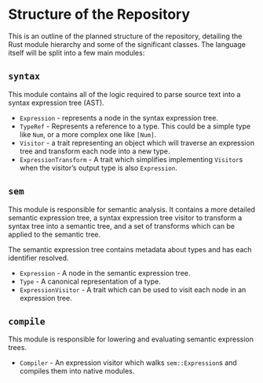 # Structure of the Repository

This is an outline of the planned structure of the repository, detailing the Rust module hierarchy and some of the significant classes. The language itself will be split into a few main modules:

## `syntax`

This module contains all of the logic required to parse source text into a syntax expression tree (AST).

* `Expression` - represents a node in the syntax expression tree.
* `TypeRef` - Represents a reference to a type. This could be a simple type like `Num`, or a more complex one like `[Num]`.
* `Visitor` - a trait representing an object which will traverse an expression tree and transform each node into a new type.
* `ExpressionTransform` - A trait which simplifies implementing `Visitor`s when the visitor’s output type is also `Expression`.

## `sem`

This module is responsible for semantic analysis. It contains a more detailed semantic expression tree, a syntax expression tree visitor to transform a syntax tree into a semantic tree, and a set of transforms which can be applied to the semantic tree.

The semantic expression tree contains metadata about types and has each identifier resolved.

* `Expression` - A node in the semantic expression tree.
* `Type` - A canonical representation of a type.
* `ExpressionVisitor` - A trait which can be used to visit each node in an expression tree.

## `compile`

This module is responsible for lowering and evaluating semantic expression trees.

* `Compiler` - An expression visitor which walks `sem::Expression`s and compiles them into native modules.